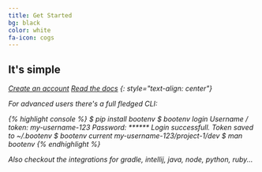 ```yaml
---
title: Get Started 
bg: black
color: white
fa-icon: cogs
---
```


## It's simple

<a href="http://app.bootenv.com" class="button"><i class="fa fa-check-square-o"/> Create an account</a> <a href="http://github.com/bootenv/bootenv-docs/wiki" class="button"><i class="fa fa-book"/> Read the docs</a>
{: style="text-align: center"}

For advanced users there's a full fledged CLI:

{% highlight console %}
$ pip install bootenv
$ bootenv login
Username / token: my-username-123
Password: ******
Login successfull. Token saved to ~/.bootenv
$ bootenv current
my-username-123/project-1/dev
$ man bootenv
{% endhighlight %}

Also checkout the integrations for gradle, intellij, java, node, python, ruby...

